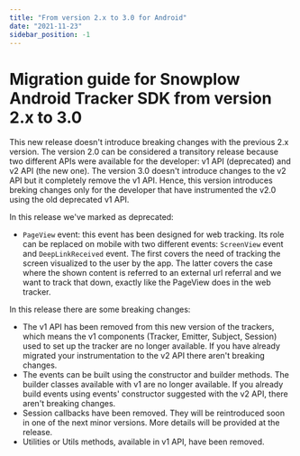 ```yaml
---
title: "From version 2.x to 3.0 for Android"
date: "2021-11-23"
sidebar_position: -1
---
```


# Migration guide for Snowplow Android Tracker SDK from version 2.x to 3.0

This new release doesn't introduce breaking changes with the previous 2.x version. The version 2.0 can be considered a transitory release because two different APIs were available for the developer: v1 API (deprecated) and v2 API (the new one). The version 3.0 doesn't introduce changes to the v2 API but it completely remove the v1 API. Hence, this version introduces breking changes only for the developer that have instrumented the v2.0 using the old deprecated v1 API.

In this release we've marked as deprecated:

- `PageView` event: this event has been designed for web tracking. Its role can be replaced on mobile with two different events: `ScreenView` event and `DeepLinkReceived` event. The first covers the need of tracking the screen visualized to the user by the app. The latter covers the case where the shown content is referred to an external url referral and we want to track that down, exactly like the PageView does in the web tracker.

In this release there are some breaking changes:

- The v1 API has been removed from this new version of the trackers, which means the v1 components (Tracker, Emitter, Subject, Session) used to set up the tracker are no longer available. If you have already migrated your instrumentation to the v2 API there aren't breaking changes.
- The events can be built using the constructor and builder methods. The builder classes available with v1 are no longer available. If you already build events using events' constructor suggested with the v2 API, there aren't breaking changes.
- Session callbacks have been removed. They will be reintroduced soon in one of the next minor versions. More details will be provided at the release.
- Utilities or Utils methods, available in v1 API, have been removed.
